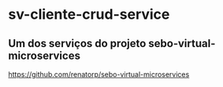 # sv-cliente-crud-service

## Um dos serviços do projeto sebo-virtual-microservices
https://github.com/renatorp/sebo-virtual-microservices
